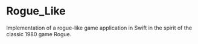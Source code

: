 # Rogue_Like
Implementation of a rogue-like game application in Swift in the spirit of the classic 1980 game Rogue.
